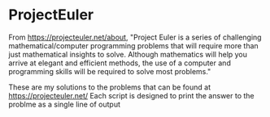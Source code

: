 # ProjectEuler
From https://projecteuler.net/about, "Project Euler is a series of challenging mathematical/computer programming problems that will require more than just mathematical insights to solve. Although mathematics will help you arrive at elegant and efficient methods, the use of a computer and programming skills will be required to solve most problems." 


These are my solutions to the problems that can be found at https://projecteuler.net/
Each script is designed to print the answer to the problme as a single line of output
